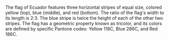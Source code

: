 The flag of Ecuador features three horizontal stripes of equal size, colored yellow (top), blue (middle), and red (bottom). The ratio of the flag's width to its length is 2:3. The blue stripe is twice the height of each of the other two stripes. The flag has a geometric property known as tricolor, and its colors are defined by specific Pantone codes: Yellow 116C, Blue 286C, and Red 186C.